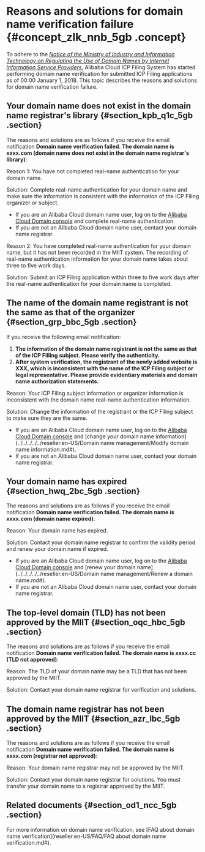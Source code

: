 # Reasons and solutions for domain name verification failure {#concept_zlk_nnb_5gb .concept}

To adhere to the [*Notice of the Ministry of Industry and Information Technology on Regulating the Use of Domain Names by Internet Information Service Providers*](http://www.miit.gov.cn/newweb/n1146285/n1146352/n3054355/n3057709/n3057714/c5930543/content.html), Alibaba Cloud ICP Filing System has started performing domain name verification for submitted ICP Filing applications as of 00:00 January 1, 2018. This topic describes the reasons and solutions for domain name verification failure.

## Your domain name does not exist in the domain name registrar's library {#section_kpb_q1c_5gb .section}

The reasons and solutions are as follows if you receive the email notification **Domain name verification failed. The domain name is xxxx.com \(domain name does not exist in the domain name registrar's library\)**:

Reason 1: You have not completed real-name authentication for your domain name.

Solution: Complete real-name authentication for your domain name and make sure the information is consistent with the information of the ICP Filing organizer or subject.

-   If you are an Alibaba Cloud domain name user, log on to the [Alibaba Cloud Domain console](https://netcn.console.aliyun.com/core/domain/list) and complete real-name authentication.
-   If you are not an Alibaba Cloud domain name user, contact your domain name registrar.

Reason 2: You have completed real-name authentication for your domain name, but it has not been recorded in the MIIT system. The recording of real-name authentication information for your domain name takes about three to five work days.

Solution: Submit an ICP Filing application within three to five work days after the real-name authentication for your domain name is completed.

## The name of the domain name registrant is not the same as that of the organizer {#section_grp_bbc_5gb .section}

If you receive the following email notification:

1.  **The information of the domain name registrant is not the same as that of the ICP Filling subject. Please verify the authenticity.**
2.  **After system verification, the registrant of the newly added website is XXX, which is inconsistent with the name of the ICP Filing subject or legal representative. Please provide evidentiary materials and domain name authorization statements.**

Reason: Your ICP Filing subject information or organizer information is inconsistent with the domain name real-name authentication information.

Solution: Change the information of the registrant or the ICP Filing subject to make sure they are the same.

-   If you are an Alibaba Cloud domain name user, log on to the [Alibaba Cloud Domain console](https://netcn.console.aliyun.com/core/domain/list) and [change your domain name information](../../../../../reseller.en-US/Domain name management/Modify domain name information.md#).
-   If you are not an Alibaba Cloud domain name user, contact your domain name registrar.

## Your domain name has expired {#section_hwq_2bc_5gb .section}

The reasons and solutions are as follows if you receive the email notification **Domain name verification failed. The domain name is xxxx.com \(domain name expired\)**:

Reason: Your domain name has expired.

Solution: Contact your domain name registrar to confirm the validity period and renew your domain name if expired.

-   If you are an Alibaba Cloud domain name user, log on to the [Alibaba Cloud Domain console](https://netcn.console.aliyun.com/core/domain/list) and [renew your domain name](../../../../../reseller.en-US/Domain name management/Renew a domain name.md#).
-   If you are not an Alibaba Cloud domain name user, contact your domain name registrar.

## The top-level domain \(TLD\) has not been approved by the MIIT {#section_oqc_hbc_5gb .section}

The reasons and solutions are as follows if you receive the email notification **Domain name verification failed. The domain name is xxxx.cc \(TLD not approved\)**:

Reason: The TLD of your domain name may be a TLD that has not been approved by the MIIT.

Solution: Contact your domain name registrar for verification and solutions.

## The domain name registrar has not been approved by the MIIT {#section_azr_lbc_5gb .section}

The reasons and solutions are as follows if you receive the email notification **Domain name verification failed. The domain name is xxxx.com \(registrar not approved\)**:

Reason: Your domain name registrar may not be approved by the MIIT.

Solution: Contact your domain name registrar for solutions. You must transfer your domain name to a registrar approved by the MIIT.

## Related documents {#section_od1_ncc_5gb .section}

For more information on domain name verification, see [FAQ about domain name verification](reseller.en-US/FAQ/FAQ about domain name verification.md#).

